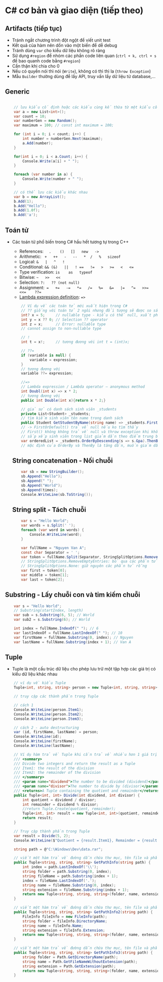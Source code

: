 # C# cơ bản và giao diện (tiếp theo)

## Artifacts (tiếp tục)

- Tránh ngắt chương trình đột ngột để viết unit test
- Kết quả của hàm nên dồn vào một biến để dễ debug
- Tránh dùng `var` cho kiểu dữ liệu không rõ ràng 
- Sử dụng `#region` để nhóm các phần code liên quan (`ctrl + k, ctrl + s` để bao quanh code bằng `#region`)
- Cẩn thận khi chia cho 0 
- Nếu có quyền nói thì nói (`Write`), không có thì thì la (`throw Exception`) 
- Mẫu `Builder` thường dùng để lấy API, truy vấn lấy dữ liệu từ database,...

## Generic

```cs

    // lưu kiểu cố định hoặc các kiểu cùng kế thừa từ một kiểu cố định
    var a = new List<int>();
    var count = 10;
    var numberGen = new Random();
    var maximum = 100; // const int maximum = 100;

    for (int i = 0; i < count; i++) {
        int number = numberGen.Next(maximum);
        a.Add(number);
    }

    for(int i = 0; i < a.Count; i++) {
        Console.Write(a[i] + " ");
    }

    foreach (var number in a) {
        Console.Write(number + " ");
    }

    // có thể lưu các kiểu khác nhau
    var b = new ArrayList();
    b.Add(1);
    b.Add("Hello");
    b.Add(1.0f);
    b.Add('a');

```

## Toán tử
- Các toán tử phổ biến trong C# hầu hết tương tự trong C++
    - References: `  .    ()   []   new   ->`
    - Arithmetic: ` +   ++   -   --   *  /   %   sizeof`
    - Logical:  `&   |   ^   !`
    - Conditional: `&& (&)   ||   ! ==   !=   >   >=   <   <=`
    - Type verification:   `is    as   typeof`
    - Bitwise:  `~   >>   <<` 
    - Selection:   `?:   ?? (not null)`
    - Assignment:` =   +=   -=   *=   /=   %=   &=   |=   ^=   >>=   <<=    ??=`
    - [Lambda expression definition](https://learn.microsoft.com/en-us/dotnet/csharp/language-reference/operators/lambda-operator):   `=>`

    ```cs
        // Ví dụ về các toán tử mới xuất hiện trong C#
        // ?? giống với toán tử 2 ngôi nhưng đối tượng sẽ được so sánh mặc định với null
        int? x = 5;     // nullable type - kiểu có thể null, xuất phát từ nhu cầu sử dụng trong database, 
        int y = x ?? 0; // Selection ?? operator
        int z = x;      // Error: nullable type
        // cannot assign to non-nullable type

        // !
        int t = x!;     // tương đương với int t = (int)x;

        // ??=
        if (variable is null) {
            variable = expression;
        }
        // tương đương với
        variable ??= expression;

        //=>
        // Lambda expression / Lambda operator – anonymous method
        int Doubl(int x) => x * 2; 
        // tương đương với
        public int Double(int x){return x * 2;}

        // giả sử có danh sách sinh viên _students
        private List<Student> _students;
        // tìm kiếm sinh viên tên name trong danh sách
        public Student GetStudentByName(string name) => _students.FirstOrDefault(s => s.Name == name);
        // -> FirstOrDefault() trả về null nếu ko tìm thấy
        // First() không không trả về null và throw exception khi không thấy phần tử
        // sắp xếp sinh viên trong list giảm dần theo điểm trung bình (thông thường nên phát sinh một list clone), sau đó sx tên theo alphabet
        var orderedList = _students.OrderByDescending(s => s.Gpa).ThenBy(s => s.Name);
        // mặc định của OrderBy và ThenBy là tăng dần, muốn giảm dần thì thêm Descending vào như ví dụ trên

    ```

    ## String concatenation - Nối chuỗi
    ```cs
        var sb = new StringBuilder();
        sb.Append("Hello");
        sb.Append(" ");
        sb.Append("World");
        sb.Append(times);
        Console.WriteLine(sb.ToString());

    ```

    ## String split - Tách chuỗi
    ```cs
        var s = "Hello World";
        var words = s.Split(' ');
        foreach (var word in words) {
            Console.WriteLine(word);
        }

        var fullName = "Nguyen Van A";
        const char Separator = ' ';
        var token = fullName.Split(Separator, StringSplitOptions.RemoveEmptyEntries);
        // StringSplitOptions.RemoveEmptyEntries: bỏ qua các phần tử rỗng
        // StringSplitOptions.None: giữ nguyên các phần tử rỗng
        var first = token[0];
        var middle = token[1];
        var last = token[2];
    ```

## Substring - Lấy chuỗi con và tim kiếm chuỗi
```cs
    var s = "Hello World";
    // Substring(startIndex, length)
    var sub = s.Substring(6, 5); // World
    var sub2 = s.Substring(6); // World

    int index = fullName.IndexOf(" "); // 6
    var lastIndexOf = fullName.LastIndexOf(" "); // 10
    var firstName = fullName.Substring(0, index); // Nguyen
    var lastName = fullName.Substring(index + 1); // Van A
```

## Tuple 
- Tuple là một cấu trúc dữ liệu cho phép lưu trữ một tập hợp các giá trị có kiểu dữ liệu khác nhau
```cs
    // ví dụ về kiểu Tuple
    Tuple<int, string, string> person = new Tuple<int, string, string>(1, "Nguyen Van", "A");

    // truy cập các thành phần trong Tuple

    // cách 1
    Console.WriteLine(person.Item1);
    Console.WriteLine(person.Item2);
    Console.WriteLine(person.Item3);

    // cách 2 - auto destructuring
    var (id, firstName, lastName) = person;
    Console.WriteLine(id);
    Console.WriteLine(firstName);
    Console.WriteLine(lastName);

    // Ví dụ hàm trả về Tuple khi cần trả về nhiều hơn 1 giá trị
    /// <summary>
    /// Divide two integers and return the result as a Tuple
    /// Item1: the result of the division
    /// Item2: the remainder of the division
    /// </summary>
    /// <param name="dividend">The number to be divided (dividend)</param>
    /// <param name="divisor">The number to divide by (divisor)</param>
    /// <returns>A Tuple containing the quotient and remainder</returns>
    public Tuple<int, int> Divide(int dividend, int divisor) {
        int quotient = dividend / divisor;
        int remainder = dividend % divisor;
        //return Tuple.Create(quotient, remainder);
        Tuple<int, int> result = new Tuple<int, int>(quotient, remainder);
        return result;
    }

    // Truy cập thành phần trong Tuple
    var result = Divide(5, 2);
    Console.WriteLine($"Quotient = {result.Item1}, Remainder = {result.Item2}");

    string path = @"C:\Windows\Dev\data.rar";

    // viết một hàm trả về đường dẫn chứa thư mục, tên file và phần mở rộng
    public Tuple<string, string, string> GetPathInfo(string path) {
        int index = path.LastIndexOf('\\');
        string folder = path.Substring(0, index);
        string fileName = path.Substring(index + 1);
        index = fileName.LastIndexOf('.');
        string name = fileName.Substring(0, index);
        string extension = fileName.Substring(index + 1);
        return new Tuple<string, string, string>(folder, name, extension);
    }

    // viết một hàm trả về đường dẫn chứa thư mục, tên file và phần mở rộng dùng FileInfo trong System.IO
    public Tuple<string, string, string> GetPathInfo2(string path) {
        FileInfo fileInfo = new FileInfo(path);
        string folder = fileInfo.DirectoryName;
        string name = fileInfo.Name;
        string extension = fileInfo.Extension;
        return new Tuple<string, string, string>(folder, name, extension);
    }

    // viết một hàm trả về đường dẫn chứa thư mục, tên file và phần mở rộng dùng Path
    public Tuple<string, string, string> GetPathInfo3(string path) {
        string folder = Path.GetDirectoryName(path);
        string name = Path.GetFileNameWithoutExtension(path);
        string extension = Path.GetExtension(path);
        return new Tuple<string, string, string>(folder, name, extension);
    }

```